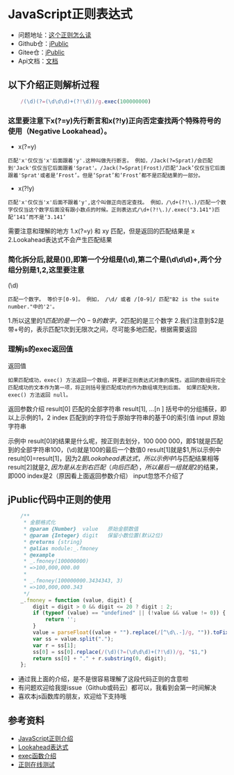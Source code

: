 # JavaScript正则表达式

- 问题地址：[这个正则怎么读](https://github.com/smltq/jPublic/issues/11)
- Github仓：[jPublic](https://github.com/smltq/jPublic)
- Gitee仓：[jPublic](https://gitee.com/tqlin/jPublic)
- Api文档：[文档](https://tqlin.gitee.io/jpublic/module-_.html#.DEFAULT_SCALE)

## 以下介绍正则解析过程

```js
    /(\d)(?=(\d\d\d)+(?!\d))/g.exec(100000000)
```
### 这里要注意下x(?=y)先行断言和x(?!y)正向否定查找两个特殊符号的使用（Negative Lookahead）。

- x(?=y)

`匹配'x'仅仅当'x'后面跟着'y'.这种叫做先行断言。
例如，/Jack(?=Sprat)/会匹配到'Jack'仅仅当它后面跟着'Sprat'。/Jack(?=Sprat|Frost)/匹配‘Jack’仅仅当它后面跟着'Sprat'或者是‘Frost’。但是‘Sprat’和‘Frost’都不是匹配结果的一部分。`

- x(?!y)

`匹配'x'仅仅当'x'后面不跟着'y',这个叫做正向否定查找。
例如，/\d+(?!\.)/匹配一个数字仅仅当这个数字后面没有跟小数点的时候。正则表达式/\d+(?!\.)/.exec("3.141")匹配‘141’而不是‘3.141’`

需要注意和理解的地方
1.x(?=y) 和 xy 匹配，但是返回的匹配结果是 x
2.Lookahead表达式不会产生匹配结果

### 简化拆分后,就是()(),即第一个分组是(\d),第二个是(\d\d\d)+,两个分组分别是$1,$2,这里要注意

(\d)

`匹配一个数字。
等价于[0-9]。
例如， /\d/ 或者 /[0-9]/ 匹配"B2 is the suite number."中的'2'。`

1.所以这里的$1匹配的是一个0-9的数字，$2匹配的是三个数字
2.我们注意到$2是带+号的，表示匹配1次到无限次之间，尽可能多地匹配，根据需要返回

### 理解js的exec返回值

返回值

`如果匹配成功，exec() 方法返回一个数组，并更新正则表达式对象的属性。返回的数组将完全匹配成功的文本作为第一项，将正则括号里匹配成功的作为数组填充到后面。
如果匹配失败，exec() 方法返回 null。`

返回参数介绍
result[0]               匹配的全部字符串
result[1], ...[n ]      括号中的分组捕获，即以上示例的$1，$2
index                   匹配到的字符位于原始字符串的基于0的索引值
input                   原始字符串

示例中
result[0]的结果是什么呢，按正则去划分，100 000  000，即$1就是匹配到的全部字符串100，(\d)就是100的最后一个数值0
result[1]就是$1,所以示例中result[0]=result[1]，因为$2是Lookahead表达式，所以示例中$1与匹配结果相等
result[2]就是$2,因为是从左到右匹配（向后匹配），所以最后一组就是$2的结果，即000
index是2（原因看上面返回参数介绍）
input忽悠不介绍了

## jPublic代码中正则的使用

```js
    /**
     * 金额格式化
     * @param {Number}  value   原始金额数值
     * @param {Integer} digit   保留小数位置(默认2位)
     * @returns {string}
     * @alias module:_.fmoney
     * @example
     * _.fmoney(100000000)
     * =>100,000,000.00
     *
     * _.fmoney(100000000.3434343, 3)
     * =>100,000,000.343
     */
    _.fmoney = function (value, digit) {
        digit = digit > 0 && digit <= 20 ? digit : 2;
        if (typeof (value) == "undefined" || (!value && value != 0)) {
            return '';
        }
        value = parseFloat((value + "").replace(/[^\d\.-]/g, "")).toFixed(digit) + "";
        var ss = value.split(".");
        var r = ss[1];
        ss[0] = ss[0].replace(/(\d)(?=(\d\d\d)+(?!\d))/g, "$1,")
        return ss[0] + "." + r.substring(0, digit);
    };
```
- 通过我上面的介绍，是不是很容易理解了这段代码正则的含意啦
- 有问题欢迎给我提issue（Github或码云）都可以，我看到会第一时间解决
- 喜欢本js函数库的朋友，欢迎给下支持哦

## 参考资料

- [JavaScript正则介绍](https://developer.mozilla.org/zh-CN/docs/Web/JavaScript/Guide/Regular_Expressions#special-negated-look-ahead)
- [Lookahead表达式](https://www.stefanjudis.com/today-i-learned/the-complicated-syntax-of-lookaheads-in-javascript-regular-expressions/)
- [exec函数介绍](https://developer.mozilla.org/zh-CN/docs/Web/JavaScript/Reference/Global_Objects/RegExp/exec)
- [正则在线测试](https://regex101.com/?tdsourcetag=s_pcqq_aiomsg)